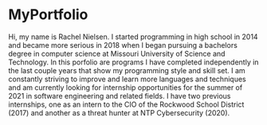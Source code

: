 # MyPortfolio
Hi, my name is Rachel Nielsen. I started programming in high school in 2014 and became more serious in 2018 when I began pursuing a bachelors degree in computer science at Missouri University of Science and Technology. In this porfolio are programs I have completed independently in the last couple years that show my programming style and skill set. I am constantly striving to improve and learn more languages and techniques and am currently looking for internship opportunities for the summer of 2021 in software engineering and related fields. I have two previous internships, one as an intern to the CIO of the Rockwood School District (2017) and another as a threat hunter at NTP Cybersecurity (2020).
